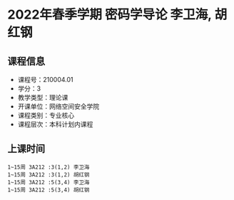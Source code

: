 # 2022年春季学期 密码学导论 李卫海, 胡红钢






## 课程信息

- 课程号：210004.01
- 学分：3
- 教学类型：理论课
- 开课单位：网络空间安全学院
- 课程类别：专业核心
- 课程层次：本科计划内课程

## 上课时间

```
1~15周 3A212 :3(1,2) 李卫海
1~15周 3A212 :3(1,2) 胡红钢
1~15周 3A212 :5(3,4) 李卫海
1~15周 3A212 :5(3,4) 胡红钢
```

